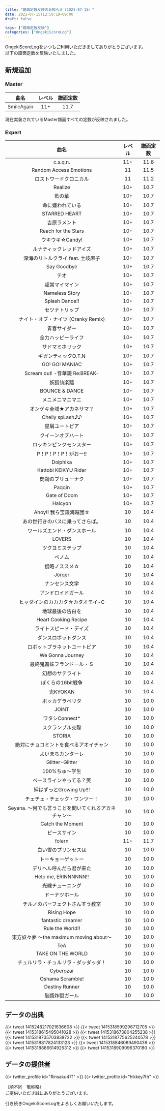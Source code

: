 ```yaml
---
title: "譜面定数反映のお知らせ（2021-07-15）"
date: 2021-07-15T12:50:19+09:00
draft: false

tags: ["譜面定数反映"]
categories: ["OngekiScoreLog"]
---
```


OngekiScoreLogをいつもご利用いただきましてありがとうございます。  
以下の譜面定数を反映いたしました。

<!--more-->

## 新規追加

### Master

| 曲名 | レベル | 譜面定数 |
|:-:|:-:|:-:|
| SmileAgain | 11+ | 11.7 |

現在実装されているMaster譜面すべての定数が反映されました。

### Expert

| 曲名 | レベル | 譜面定数 |
|:-:|:-:|:-:|
| c.s.q.n. | 11+ | 11.8 |
| Random Access Emotions | 11 | 11.5 |
| ロストワードクロニカル | 11 | 11.2 |
| Realize | 10+ | 10.7 |
| 藍の華 | 10+ | 10.7 |
| 命に嫌われている | 10+ | 10.7 |
| STARRED HEART | 10+ | 10.7 |
| 吉原ラメント | 10+ | 10.7 |
| Reach for the Stars | 10+ | 10.7 |
| ウキウキ☆Candy! | 10+ | 10.7 |
| ルナティックレッドアイズ | 10+ | 10.7 |
| 深海のリトルクライ feat. 土岐麻子 | 10+ | 10.7 |
| Say Goodbye | 10+ | 10.7 |
| テオ | 10+ | 10.7 |
| 超常マイマイン | 10+ | 10.7 |
| Nameless Story | 10+ | 10.7 |
| Splash Dance!! | 10+ | 10.7 |
| セツナトリップ | 10+ | 10.7 |
| ナイト・オブ・ナイツ (Cranky Remix) | 10+ | 10.7 |
| 青春サイダー | 10+ | 10.7 |
| 全力ハッピーライフ | 10+ | 10.7 |
| サドマミホリック | 10+ | 10.7 |
| ギガンティックO.T.N | 10+ | 10.7 |
| GO! GO! MANIAC | 10+ | 10.7 |
| Scream out! -音華鏡 Re:BREAK- | 10+ | 10.7 |
| 妖狐仙楽踏 | 10+ | 10.7 |
| BOUNCE & DANCE | 10+ | 10.7 |
| メニメニマニマニ | 10+ | 10.7 |
| オンゲキ全域★アカネサマ？ | 10+ | 10.7 |
| Chelly spLash♪♪ | 10+ | 10.7 |
| 星屑ユートピア | 10+ | 10.7 |
| クイーンオブハート | 10+ | 10.7 |
| ロッキンピンクモンスター | 10+ | 10.7 |
| P！P！P！P！がおー!! | 10+ | 10.7 |
| Dolphika | 10+ | 10.7 |
| Kattobi KEIKYU Rider | 10+ | 10.7 |
| 閃鋼のブリューナク | 10+ | 10.7 |
| Paqqin | 10+ | 10.7 |
| Gate of Doom | 10+ | 10.7 |
| Halcyon | 10+ | 10.7 |
| Ahoy!! 我ら宝鐘海賊団☆ | 10 | 10.4 |
| あの世行きのバスに乗ってさらば。 | 10 | 10.4 |
| ワールズエンド・ダンスホール | 10 | 10.4 |
| LOVERS | 10 | 10.4 |
| ツクヨミステップ | 10 | 10.4 |
| ベノム | 10 | 10.4 |
| 侵略ノススメ☆ | 10 | 10.4 |
| Jörqer | 10 | 10.4 |
| ナンセンス文学 | 10 | 10.4 |
| アンドロイドガール | 10 | 10.4 |
| ヒャダインのカカカタ☆カタオモイ-C | 10 | 10.4 |
| 地球最後の告白を | 10 | 10.4 |
| Heart Cooking Recipe | 10 | 10.4 |
| ライトスピード・デイズ | 10 | 10.4 |
| ダンスロボットダンス | 10 | 10.4 |
| ロボットプラネットユートピア | 10 | 10.4 |
| We Gonna Journey | 10 | 10.4 |
| 最終鬼畜妹フランドール・Ｓ | 10 | 10.4 |
| 幻想のサテライト | 10 | 10.4 |
| ぼくらの16bit戦争 | 10 | 10.4 |
| 鬼KYOKAN | 10 | 10.4 |
| ボッカデラベリタ | 10 | 10.0 |
| JOINT | 10 | 10.0 |
| ワタシConnect* | 10 | 10.0 |
| スクランブル交際 | 10 | 10.0 |
| STORIA | 10 | 10.0 |
| 絶対にチョコミントを食べるアオイチャン | 10 | 10.0 |
| よいまちカンターレ | 10 | 10.0 |
| Glitter-Glitter | 10 | 10.0 |
| 100%ちゅ～学生 | 10 | 10.0 |
| ベースラインやってる？笑 | 10 | 10.0 |
| 絆はずっとGrowing Up!!! | 10 | 10.0 |
| チェチェ・チェック・ワンツー！ | 10 | 10.0 |
| Seyana. ～何でも言うことを聞いてくれるアカネチャン～ | 10 | 10.0 |
| Catch the Moment | 10 | 10.0 |
| ピースサイン | 10 | 10.0 |
| folern | 11+ | 11.7 |
| 白い雪のプリンセスは | 10 | 10.0 |
| トーキョーゲットー | 10 | 10.0 |
| デリヘル呼んだら君が来た | 10 | 10.0 |
| Help me, ERINNNNNN!! | 10 | 10.0 |
| 光線チューニング | 10 | 10.0 |
| ドーナツホール | 10 | 10.0 |
| チルノのパーフェクトさんすう教室 | 10 | 10.0 |
| Rising Hope | 10 | 10.0 |
| fantastic dreamer | 10 | 10.0 |
| Rule the World!! | 10 | 10.0 |
| 東方妖々夢 ～the maximum moving about～ | 10 | 10.0 |
| TeA | 10 | 10.0 |
| TAKE ON THE WORLD | 10 | 10.0 |
| チュルリラ・チュルリラ・ダッダッダ！ | 10 | 10.0 |
| Cyberozar | 10 | 10.0 |
| Oshama Scramble! | 10 | 10.0 |
| Destiny Runner | 10 | 10.0 |
| 脳漿炸裂ガール | 10 | 10.0 |

## データの出典

{{< tweet 1415248217021636608 >}}
{{< tweet 1415318599296712705 >}}
{{< tweet 1415318615495041028 >}}
{{< tweet 1415318673804255238 >}}
{{< tweet 1415318735703838722 >}}
{{< tweet 1415318775625240578 >}}
{{< tweet 1415318817824133123 >}}
{{< tweet 1415318846089490436 >}}
{{< tweet 1415318886614925312 >}}
{{< tweet 1415318909096370180 >}}

## データの提供者

{{< twitter_profile id="Rinsaku471" >}}
{{< twitter_profile id="hikkey7th" >}}

（順不同　敬称略）  
ご提供いただき誠にありがとうございます。

引き続きOngekiScoreLogをよろしくお願いいたします。

